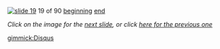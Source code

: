 [![slide 19](https://dl.dropboxusercontent.com/u/2977490/presentations/cookbook/img19.jpg)](20.md)
19 of 90
[beginning](01.md)
[end](89.md)

_Click on the image for the [next slide](20.md), or click [here for the previous one](18.md)_

[gimmick:Disqus](theodox-github)